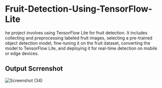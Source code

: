 # Fruit-Detection-Using-TensorFlow-Lite
he project involves using TensorFlow Lite for fruit detection. It includes collecting and preprocessing labeled fruit images, selecting a pre-trained object detection model, fine-tuning it on the fruit dataset, converting the model to TensorFlow Lite, and deploying it for real-time detection on mobile or edge devices.

## Output Scrrenshot

![Screenshot (34)](https://github.com/Rokade-DP/Fruit-Detection-Using-TensorFlow-Lite/assets/78254342/1f22a3d3-e6b9-4e01-92f0-0986d96b9266)
